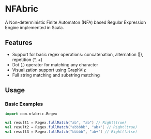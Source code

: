 # NFAbric

A Non-deterministic Finite Automaton (NFA) based Regular Expression Engine implemented in Scala.

## Features
- Support for basic regex operations: concatenation, alternation (|), repetition (*, +)
- Dot (.) operator for matching any character
- Visualization support using GraphViz
- Full string matching and substring matching

## Usage
### Basic Examples
```scala
import com.nfabric.Regex

val result1 = Regex.fullMatch("ab", "ab") // Right(true)
val result2 = Regex.fullMatch("abbbbb", "ab+") // Right(true)
val result3 = Regex.fullMatch("bbbbb", "ab+") // Right(false)